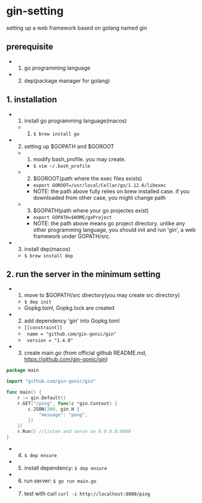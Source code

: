 # gin-setting
setting up a web framework based on golang named gin

## prerequisite
* 1. go programming language
* 2. dep(package manager for golang)

## 1. installation
* 1. install go programming language(macos)
    * 1.  ``` $ brew install go ```
* 2. setting up $GOPATH and $GOROOT
    * 1. modify bash_profile. you may create.
        * ``` $ vim ~/.bash_profile ``` 
    * 2. $GOROOT(path where the exec files exists)
        * ```export GOROOT=/usr/local/Cellar/go/1.12.6/libexec```
        * NOTE: the path above fully relies on brew installed case. if you downloaded from other case, you might change path
    * 3. $GOPATH(path where your go projectes exist)
        * ```export GOPATH=$HOME/goProject```
        * NOTE: the path above means go project directory. unlike any other programming language, you should init and run 'gin', a web framework under GOPATH/src.
* 3. install dep(macos)
    * ``` $ brew install dep ```

## 2. run the server in the minimum setting
* 1. move to $GOPATH/src directory(you may create src directory)
    * ```$ dep init```
    * Gopkg.toml, Gopkg.lock are created
* 2. add dependency 'gin' into Gopkg.toml
    * ``` [[constraint]] ```
    * ``` name = "github.com/gin-gonic/gin"```
    * ``` version = "1.4.0"```
* 3. create main.go (from official github README.md, https://github.com/gin-gonic/gin)
```go
package main

import "github.com/gin-gonic/gin"

func main() {
    r := gin.Default()
    r.GET("/ping", func(c *gin.Context) {
        c.JSON(200, gin.H {
            "message": "pong",
        })
    })
    r.Run() //listen and serve on 0.0.0.0:8000
}
```
* 4. ``` $ dep ensure ```    
* 5. install dependency: ``` $ dep ensure ```
* 6. run server: ``` $ go run main.go ```
* 7. test with curl ``` curl -i http://localhost:8080/ping ```
